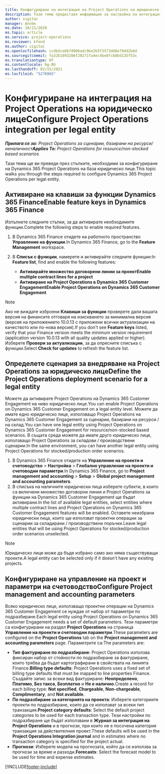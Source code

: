 ```yaml
---
title: Конфигуриране на интеграция на Project Operations на юридическо лице
description: Тази тема предоставя информация за настройка на интеграция от юридическо лице в Project Operations.
author: sigitac
manager: Annbe
ms.date: 10/21/2020
ms.topic: article
ms.service: project-operations
ms.reviewer: kfend
ms.author: sigitac
ms.openlocfilehash: ccdbdce6b7d006adc9be2b5f3573dd8e79dd2b8d
ms.sourcegitcommit: fa32b1893286f20271fa4ec4be8fc68bd135f53c
ms.translationtype: HT
ms.contentlocale: bg-BG
ms.lasthandoff: 02/15/2021
ms.locfileid: "5276965"
---
```

# <a name="configure-project-operations-integration-per-legal-entity"></a><span data-ttu-id="e7a82-103">Конфигуриране на интеграция на Project Operations на юридическо лице</span><span class="sxs-lookup"><span data-stu-id="e7a82-103">Configure Project Operations integration per legal entity</span></span> 

<span data-ttu-id="e7a82-104">_**Прилага се за:** Project Operations за сценарии, базирани на ресурси/неналичност_</span><span class="sxs-lookup"><span data-stu-id="e7a82-104">_**Applies To:** Project Operations for resource/non-stocked based scenarios_</span></span>

<span data-ttu-id="e7a82-105">Тази тема ще ви преведе през стъпките, необходими за конфигуриране на Dynamics 365 Project Operations на база юридическо лице.</span><span class="sxs-lookup"><span data-stu-id="e7a82-105">This topic walks you through the steps required to configure Dynamics 365 Project Operations per legal entity.</span></span>

## <a name="enable-feature-keys-in-dynamics-365-finance"></a><span data-ttu-id="e7a82-106">Активиране на клавиши за функции Dynamics 365 Finance</span><span class="sxs-lookup"><span data-stu-id="e7a82-106">Enable feature keys in Dynamics 365 Finance</span></span>

<span data-ttu-id="e7a82-107">Изпълнете следните стъпки, за да активирате необходимите функции.</span><span class="sxs-lookup"><span data-stu-id="e7a82-107">Complete the following steps to enable required features.</span></span>

1. <span data-ttu-id="e7a82-108">В Dynamics 365 Finance отидете на работното пространство **Управление на функции**.</span><span class="sxs-lookup"><span data-stu-id="e7a82-108">In Dynamics 365 Finance, go to the **Feature Management** workspace.</span></span>
2. <span data-ttu-id="e7a82-109">В **Списък с функции**, намерете и активирайте следните функции:</span><span class="sxs-lookup"><span data-stu-id="e7a82-109">In **Feature list**, find and enable the following features:</span></span>
  
    - <span data-ttu-id="e7a82-110">**Активирайте множество договорени линии за проект**</span><span class="sxs-lookup"><span data-stu-id="e7a82-110">**Enable multiple contract lines for a project**</span></span>
    - <span data-ttu-id="e7a82-111">**Активиране на Project Operations в Dynamics 365 Customer Engagement**</span><span class="sxs-lookup"><span data-stu-id="e7a82-111">**Enable Project Operations on Dynamics 365 Customer Engagement**</span></span>

> [!NOTE]
> <span data-ttu-id="e7a82-112">Ако не виждате изброени **Клавиши за функции** проверете дали вашата версия на финансите отговаря на изискването за минимална версия (версия на приложението 10.0.13 с приложени всички актуализации на качеството или по-нова версия).</span><span class="sxs-lookup"><span data-stu-id="e7a82-112">If you don't see **Feature keys** listed, verify that your Finance version meets the minimum version requirement (application version 10.0.13 with all quality updates applied or higher).</span></span> <span data-ttu-id="e7a82-113">Изберете **Провери за актуализации**, за да опресните списъка с функции.</span><span class="sxs-lookup"><span data-stu-id="e7a82-113">Select **Check for updates** to refresh the feature list.</span></span>

## <a name="define-the-project-operations-deployment-scenario-for-a-legal-entity"></a><span data-ttu-id="e7a82-114">Определете сценария за внедряване на Project Operations за юридическо лице</span><span class="sxs-lookup"><span data-stu-id="e7a82-114">Define the Project Operations deployment scenario for a legal entity</span></span>

<span data-ttu-id="e7a82-115">Можете да активирате Project Operations на Dynamics 365 Customer Engagement на ниво юридическо лице.</span><span class="sxs-lookup"><span data-stu-id="e7a82-115">You can enable Project Operations on Dynamics 365 Customer Engagement on a legal entity level.</span></span> <span data-ttu-id="e7a82-116">Можете да имате едно юридическо лице, използващо Project Operations на Dynamics 365 Customer Engagement за сценарии, базирани на ресурси / на склад.</span><span class="sxs-lookup"><span data-stu-id="e7a82-116">You can have one legal entity using Project Operations on Dynamics 365 Customer Engagement for resource/non-stocked based scenarios.</span></span> <span data-ttu-id="e7a82-117">В същата среда можете да имате друго юридическо лице, използващо Project Operations за складови / производствени сценарии.</span><span class="sxs-lookup"><span data-stu-id="e7a82-117">In the same environment, you can have another legal entity using Project Operations for stocked/production order scenarios.</span></span>

1. <span data-ttu-id="e7a82-118">В Dynamics 365 Finance отидете на **Управление на проекти и счетоводство** > **Настройка** > **Глобално управление на проекти и счетоводни параметри**.</span><span class="sxs-lookup"><span data-stu-id="e7a82-118">In Dynamics 365 Finance, go to **Project management and accounting** > **Setup** > **Global project management and accounting parameters**.</span></span>
2. <span data-ttu-id="e7a82-119">В списъка на наличните юридически лица изберете субекти, в които са включени множество договорни линии и Project Operations за функции на Dynamics 365 Customer Engagement ще бъдат активирани.</span><span class="sxs-lookup"><span data-stu-id="e7a82-119">In the list of available legal entities, select entities where multiple contract lines and Project Operations on Dynamics 365 Customer Engagement features will be enabled.</span></span> <span data-ttu-id="e7a82-120">Оставете неизбрани юридически лица, които ще използват проектни операции за сценарии за складирани / производствени поръчки.</span><span class="sxs-lookup"><span data-stu-id="e7a82-120">Leave legal entities that will be using Project Operations for stocked/production order scenarios unselected.</span></span>

> [!NOTE]
> <span data-ttu-id="e7a82-121">Юридическо лице може да бъде избрано само ако няма съществуващи проекти.</span><span class="sxs-lookup"><span data-stu-id="e7a82-121">A legal entity can be selected only if it doesn't have any existing projects.</span></span>

## <a name="configure-project-management-and-accounting-parameters"></a><span data-ttu-id="e7a82-122">Конфигуриране на управление на проект и параметри на счетоводство</span><span class="sxs-lookup"><span data-stu-id="e7a82-122">Configure Project management and accounting parameters</span></span>

<span data-ttu-id="e7a82-123">Всяко юридическо лице, използващо проектни операции на Dynamics 365 Customer Engagement се нуждае от набор от параметри по подразбиране.</span><span class="sxs-lookup"><span data-stu-id="e7a82-123">Each legal entity using Project Operations on Dynamics 365 Customer Engagement needs a set of default parameters.</span></span> <span data-ttu-id="e7a82-124">Тези параметри са конфигурирани на раздел **Project Operations** на страница **Управление на проекти и счетоводни параметри**.</span><span class="sxs-lookup"><span data-stu-id="e7a82-124">These parameters are configured on the **Project Operations** tab on the **Project management and accounting parameters** page.</span></span> <span data-ttu-id="e7a82-125">Параметрите са:</span><span class="sxs-lookup"><span data-stu-id="e7a82-125">The parameters are:</span></span>

  - <span data-ttu-id="e7a82-126">**Тип фактуриране по подразбиране**: Project Operations използва фиксиран набор от стойности по подразбиране за фактуриране, които трябва да бъдат картографирани в свойствата на линията Finance.</span><span class="sxs-lookup"><span data-stu-id="e7a82-126">**Billing type defaults**: Project Operations uses a fixed set of billing type defaults that must be mapped to line properties Finance.</span></span> <span data-ttu-id="e7a82-127">Създайте запис за всеки вид фактуриране: **Неопределено**, **Платимо**, **Без такса**, **Безплатно** и **Не е налично**.</span><span class="sxs-lookup"><span data-stu-id="e7a82-127">Create a record for each billing type: **Not specified**, **Chargeable**, **Non-chargeable**, **Complimentary**, and **Not available**.</span></span>
  - <span data-ttu-id="e7a82-128">**По подразбиране за категорията на проекта**: Изберете категориите проекти по подразбиране, които да се използват за всеки тип транзакция.</span><span class="sxs-lookup"><span data-stu-id="e7a82-128">**Project category defaults**: Select the default project categories to be used for each transaction type.</span></span> <span data-ttu-id="e7a82-129">Тези настройки по подразбиране ще бъдат използвани в **Журнал за интеграция на Project Operations** и в прогнози, при които не е посочена категория транзакция за действителния проект.</span><span class="sxs-lookup"><span data-stu-id="e7a82-129">These defaults will be used in the **Project Operations Integration journal** and in estimates where no transaction category is specified for the project actual.</span></span>
  - <span data-ttu-id="e7a82-130">**Прогнози**: Изберете модела на прогнозата, който да се използва за прогнози за време и разходи.</span><span class="sxs-lookup"><span data-stu-id="e7a82-130">**Forecasts**: Select the forecast model to be used for time and expense estimates.</span></span>


[!INCLUDE[footer-include](../includes/footer-banner.md)]